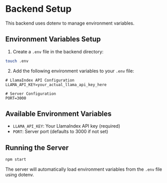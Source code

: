 # Backend Setup

This backend uses dotenv to manage environment variables.

## Environment Variables Setup

1. Create a `.env` file in the backend directory:
```bash
touch .env
```

2. Add the following environment variables to your `.env` file:
```env
# LlamaIndex API Configuration
LLAMA_API_KEY=your_actual_llama_api_key_here

# Server Configuration
PORT=3000
```

## Available Environment Variables

- `LLAMA_API_KEY`: Your LlamaIndex API key (required)
- `PORT`: Server port (defaults to 3000 if not set)

## Running the Server

```bash
npm start
```

The server will automatically load environment variables from the `.env` file using dotenv. 